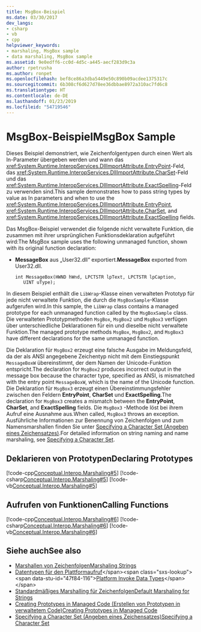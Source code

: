 ```yaml
---
title: MsgBox-Beispiel
ms.date: 03/30/2017
dev_langs:
- csharp
- vb
- cpp
helpviewer_keywords:
- marshaling, MsgBox sample
- data marshaling, MsgBox sample
ms.assetid: 9e0edff6-cc0d-4d5c-a445-aecf283d9c3a
author: rpetrusha
ms.author: ronpet
ms.openlocfilehash: bef8ce86a3dba5449e50c890b09acdee1375317c
ms.sourcegitcommit: 6b308cf6d627d78ee36dbbae8972a310ac7fd6c8
ms.translationtype: HT
ms.contentlocale: de-DE
ms.lasthandoff: 01/23/2019
ms.locfileid: "54719546"
---
```

# <a name="msgbox-sample"></a><span data-ttu-id="47f84-102">MsgBox-Beispiel</span><span class="sxs-lookup"><span data-stu-id="47f84-102">MsgBox Sample</span></span>
<span data-ttu-id="47f84-103">Dieses Beispiel demonstriert, wie Zeichenfolgentypen durch einen Wert als In-Parameter übergeben werden und wann das <xref:System.Runtime.InteropServices.DllImportAttribute.EntryPoint>-Feld, das <xref:System.Runtime.InteropServices.DllImportAttribute.CharSet>-Feld und das <xref:System.Runtime.InteropServices.DllImportAttribute.ExactSpelling>-Feld zu verwenden sind.</span><span class="sxs-lookup"><span data-stu-id="47f84-103">This sample demonstrates how to pass string types by value as In parameters and when to use the <xref:System.Runtime.InteropServices.DllImportAttribute.EntryPoint>, <xref:System.Runtime.InteropServices.DllImportAttribute.CharSet>, and <xref:System.Runtime.InteropServices.DllImportAttribute.ExactSpelling> fields.</span></span>  
  
 <span data-ttu-id="47f84-104">Das MsgBox-Beispiel verwendet die folgende nicht verwaltete Funktion, die zusammen mit ihrer ursprünglichen Funktionsdeklaration aufgeführt wird:</span><span class="sxs-lookup"><span data-stu-id="47f84-104">The MsgBox sample uses the following unmanaged function, shown with its original function declaration:</span></span>  
  
-   <span data-ttu-id="47f84-105">**MessageBox** aus „User32.dll“ exportiert.</span><span class="sxs-lookup"><span data-stu-id="47f84-105">**MessageBox** exported from User32.dll.</span></span>  
  
    ```  
    int MessageBox(HWND hWnd, LPCTSTR lpText, LPCTSTR lpCaption,   
       UINT uType);  
    ```  
  
 <span data-ttu-id="47f84-106">In diesem Beispiel enthält die `LibWrap`-Klasse einen verwalteten Prototyp für jede nicht verwaltete Funktion, die durch die `MsgBoxSample`-Klasse aufgerufen wird.</span><span class="sxs-lookup"><span data-stu-id="47f84-106">In this sample, the `LibWrap` class contains a managed prototype for each unmanaged function called by the `MsgBoxSample` class.</span></span> <span data-ttu-id="47f84-107">Die verwalteten Prototypmethoden `MsgBox`, `MsgBox2` und `MsgBox3` verfügen über unterschiedliche Deklarationen für ein und dieselbe nicht verwaltete Funktion.</span><span class="sxs-lookup"><span data-stu-id="47f84-107">The managed prototype methods `MsgBox`, `MsgBox2`, and `MsgBox3` have different declarations for the same unmanaged function.</span></span>  
  
 <span data-ttu-id="47f84-108">Die Deklaration für `MsgBox2` erzeugt eine falsche Ausgabe im Meldungsfeld, da der als ANSI angegebene Zeichentyp nicht mit dem Einstiegspunkt `MessageBoxW` übereinstimmt, der dem Namen der Unicode-Funktion entspricht.</span><span class="sxs-lookup"><span data-stu-id="47f84-108">The declaration for `MsgBox2` produces incorrect output in the message box because the character type, specified as ANSI, is mismatched with the entry point `MessageBoxW`, which is the name of the Unicode function.</span></span> <span data-ttu-id="47f84-109">Die Deklaration für `MsgBox3` erzeugt einen Übereinstimmungsfehler zwischen den Feldern **EntryPoint**, **CharSet** und **ExactSpelling**.</span><span class="sxs-lookup"><span data-stu-id="47f84-109">The declaration for `MsgBox3` creates a mismatch between the **EntryPoint**, **CharSet**, and **ExactSpelling** fields.</span></span> <span data-ttu-id="47f84-110">Die `MsgBox3` -Methode löst bei ihrem Aufruf eine Ausnahme aus.</span><span class="sxs-lookup"><span data-stu-id="47f84-110">When called, `MsgBox3` throws an exception.</span></span> <span data-ttu-id="47f84-111">Ausführliche Informationen zur Benennung von Zeichenfolgen und zum Namensmarshallen finden Sie unter [Specifying a Character Set (Angeben eines Zeichensatzes)](specifying-a-character-set.md).</span><span class="sxs-lookup"><span data-stu-id="47f84-111">For detailed information on string naming and name marshaling, see [Specifying a Character Set](specifying-a-character-set.md).</span></span>  
  
## <a name="declaring-prototypes"></a><span data-ttu-id="47f84-112">Deklarieren von Prototypen</span><span class="sxs-lookup"><span data-stu-id="47f84-112">Declaring Prototypes</span></span>  
 [!code-cpp[Conceptual.Interop.Marshaling#5](../../../samples/snippets/cpp/VS_Snippets_CLR/conceptual.interop.marshaling/cpp/msgbox.cpp#5)]
 [!code-csharp[Conceptual.Interop.Marshaling#5](../../../samples/snippets/csharp/VS_Snippets_CLR/conceptual.interop.marshaling/cs/msgbox.cs#5)]
 [!code-vb[Conceptual.Interop.Marshaling#5](../../../samples/snippets/visualbasic/VS_Snippets_CLR/conceptual.interop.marshaling/vb/msgbox.vb#5)]  
  
## <a name="calling-functions"></a><span data-ttu-id="47f84-113">Aufrufen von Funktionen</span><span class="sxs-lookup"><span data-stu-id="47f84-113">Calling Functions</span></span>  
 [!code-cpp[Conceptual.Interop.Marshaling#6](../../../samples/snippets/cpp/VS_Snippets_CLR/conceptual.interop.marshaling/cpp/msgbox.cpp#6)]
 [!code-csharp[Conceptual.Interop.Marshaling#6](../../../samples/snippets/csharp/VS_Snippets_CLR/conceptual.interop.marshaling/cs/msgbox.cs#6)]
 [!code-vb[Conceptual.Interop.Marshaling#6](../../../samples/snippets/visualbasic/VS_Snippets_CLR/conceptual.interop.marshaling/vb/msgbox.vb#6)]  
  
## <a name="see-also"></a><span data-ttu-id="47f84-114">Siehe auch</span><span class="sxs-lookup"><span data-stu-id="47f84-114">See also</span></span>
- [<span data-ttu-id="47f84-115">Marshallen von Zeichenfolgen</span><span class="sxs-lookup"><span data-stu-id="47f84-115">Marshaling Strings</span></span>](marshaling-strings.md)
- <span data-ttu-id="47f84-116">[Datentypen für den Plattformaufruf](https://msdn.microsoft.com/library/16014d9f-d6bd-481e-83f0-df11377c550f(v=vs.100))</span><span class="sxs-lookup"><span data-stu-id="47f84-116">[Platform Invoke Data Types](https://msdn.microsoft.com/library/16014d9f-d6bd-481e-83f0-df11377c550f(v=vs.100))</span></span>
- [<span data-ttu-id="47f84-117">Standardmäßiges Marshalling für Zeichenfolgen</span><span class="sxs-lookup"><span data-stu-id="47f84-117">Default Marshaling for Strings</span></span>](default-marshaling-for-strings.md)
- [<span data-ttu-id="47f84-118">Creating Prototypes in Managed Code (Erstellen von Prototypen in verwaltetem Code)</span><span class="sxs-lookup"><span data-stu-id="47f84-118">Creating Prototypes in Managed Code</span></span>](creating-prototypes-in-managed-code.md)
- [<span data-ttu-id="47f84-119">Specifying a Character Set (Angeben eines Zeichensatzes)</span><span class="sxs-lookup"><span data-stu-id="47f84-119">Specifying a Character Set</span></span>](specifying-a-character-set.md)
